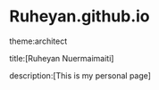 # Ruheyan.github.io

theme:architect

title:[Ruheyan Nuermaimaiti]

description:[This is my personal page]

